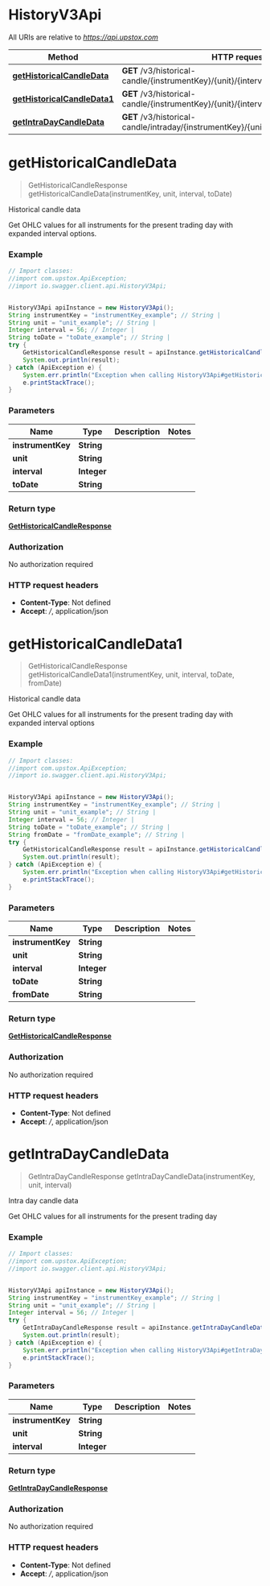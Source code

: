 # HistoryV3Api

All URIs are relative to *https://api.upstox.com*

Method | HTTP request | Description
------------- | ------------- | -------------
[**getHistoricalCandleData**](HistoryV3Api.md#getHistoricalCandleData) | **GET** /v3/historical-candle/{instrumentKey}/{unit}/{interval}/{to_date} | Historical candle data
[**getHistoricalCandleData1**](HistoryV3Api.md#getHistoricalCandleData1) | **GET** /v3/historical-candle/{instrumentKey}/{unit}/{interval}/{to_date}/{from_date} | Historical candle data
[**getIntraDayCandleData**](HistoryV3Api.md#getIntraDayCandleData) | **GET** /v3/historical-candle/intraday/{instrumentKey}/{unit}/{interval} | Intra day candle data

<a name="getHistoricalCandleData"></a>
# **getHistoricalCandleData**
> GetHistoricalCandleResponse getHistoricalCandleData(instrumentKey, unit, interval, toDate)

Historical candle data

Get OHLC values for all instruments for the present trading day with expanded interval options.

### Example
```java
// Import classes:
//import com.upstox.ApiException;
//import io.swagger.client.api.HistoryV3Api;


HistoryV3Api apiInstance = new HistoryV3Api();
String instrumentKey = "instrumentKey_example"; // String | 
String unit = "unit_example"; // String | 
Integer interval = 56; // Integer | 
String toDate = "toDate_example"; // String | 
try {
    GetHistoricalCandleResponse result = apiInstance.getHistoricalCandleData(instrumentKey, unit, interval, toDate);
    System.out.println(result);
} catch (ApiException e) {
    System.err.println("Exception when calling HistoryV3Api#getHistoricalCandleData");
    e.printStackTrace();
}
```

### Parameters

Name | Type | Description  | Notes
------------- | ------------- | ------------- | -------------
 **instrumentKey** | **String**|  |
 **unit** | **String**|  |
 **interval** | **Integer**|  |
 **toDate** | **String**|  |

### Return type

[**GetHistoricalCandleResponse**](GetHistoricalCandleResponse.md)

### Authorization

No authorization required

### HTTP request headers

 - **Content-Type**: Not defined
 - **Accept**: */*, application/json

<a name="getHistoricalCandleData1"></a>
# **getHistoricalCandleData1**
> GetHistoricalCandleResponse getHistoricalCandleData1(instrumentKey, unit, interval, toDate, fromDate)

Historical candle data

Get OHLC values for all instruments for the present trading day with expanded interval options

### Example
```java
// Import classes:
//import com.upstox.ApiException;
//import io.swagger.client.api.HistoryV3Api;


HistoryV3Api apiInstance = new HistoryV3Api();
String instrumentKey = "instrumentKey_example"; // String | 
String unit = "unit_example"; // String | 
Integer interval = 56; // Integer | 
String toDate = "toDate_example"; // String | 
String fromDate = "fromDate_example"; // String | 
try {
    GetHistoricalCandleResponse result = apiInstance.getHistoricalCandleData1(instrumentKey, unit, interval, toDate, fromDate);
    System.out.println(result);
} catch (ApiException e) {
    System.err.println("Exception when calling HistoryV3Api#getHistoricalCandleData1");
    e.printStackTrace();
}
```

### Parameters

Name | Type | Description  | Notes
------------- | ------------- | ------------- | -------------
 **instrumentKey** | **String**|  |
 **unit** | **String**|  |
 **interval** | **Integer**|  |
 **toDate** | **String**|  |
 **fromDate** | **String**|  |

### Return type

[**GetHistoricalCandleResponse**](GetHistoricalCandleResponse.md)

### Authorization

No authorization required

### HTTP request headers

 - **Content-Type**: Not defined
 - **Accept**: */*, application/json

<a name="getIntraDayCandleData"></a>
# **getIntraDayCandleData**
> GetIntraDayCandleResponse getIntraDayCandleData(instrumentKey, unit, interval)

Intra day candle data

Get OHLC values for all instruments for the present trading day

### Example
```java
// Import classes:
//import com.upstox.ApiException;
//import io.swagger.client.api.HistoryV3Api;


HistoryV3Api apiInstance = new HistoryV3Api();
String instrumentKey = "instrumentKey_example"; // String | 
String unit = "unit_example"; // String | 
Integer interval = 56; // Integer | 
try {
    GetIntraDayCandleResponse result = apiInstance.getIntraDayCandleData(instrumentKey, unit, interval);
    System.out.println(result);
} catch (ApiException e) {
    System.err.println("Exception when calling HistoryV3Api#getIntraDayCandleData");
    e.printStackTrace();
}
```

### Parameters

Name | Type | Description  | Notes
------------- | ------------- | ------------- | -------------
 **instrumentKey** | **String**|  |
 **unit** | **String**|  |
 **interval** | **Integer**|  |

### Return type

[**GetIntraDayCandleResponse**](GetIntraDayCandleResponse.md)

### Authorization

No authorization required

### HTTP request headers

 - **Content-Type**: Not defined
 - **Accept**: */*, application/json

